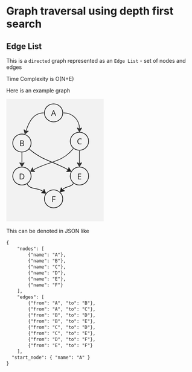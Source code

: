 # Graph traversal using depth first search

## Edge List

This is a `directed` graph represented as an `Edge List` - set of nodes and edges

Time Complexity is O(N+E)

Here is an example graph

![_](simple_graph.png)

This can be denoted in JSON like

```
{
    "nodes": [
        {"name": "A"},
        {"name": "B"},
        {"name": "C"},
        {"name": "D"},
        {"name": "E"},
        {"name": "F"}
    ],
    "edges": [
        {"from": "A", "to": "B"},
        {"from": "A", "to": "C"},
        {"from": "B", "to": "D"},
        {"from": "B", "to": "E"},
        {"from": "C", "to": "D"},
        {"from": "C", "to": "E"},
        {"from": "D", "to": "F"},
        {"from": "E", "to": "F"}
    ],
  "start_node": { "name": "A" }
}
```
